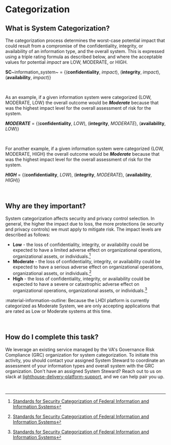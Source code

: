 # Categorization

## What is System Categorization?
The categorization process determines the worst-case potential impact that could result from a compromise of the confidentiality, integrity, or availability of an information type, and the overall system. This is expressed using a triple rating formula as described below, and where the acceptable values for potential *impact* are LOW, MODERATE, or HIGH. 

**SC**~information_system~ = {(**confidentiality**, *impact*), (**integrity**, *impact*), (**availability**, *impact*)} 

<br/>

As an example, if a given information system were categorized {LOW, MODERATE, LOW} the overall outcome would be ***Moderate*** because that was the highest impact level for the overall assessment of risk for the system.

***MODERATE*** = {(**confidentiality**, *LOW*), (**integrity**, *MODERATE*), (**availability**, *LOW*)}

<br/>

For another example, if a given information system were categorized {LOW, MODERATE, HIGH} the overall outcome would be ***Moderate*** because that was the highest impact level for the overall assessment of risk for the system.

***HIGH*** = {(**confidentiality**, *LOW*), (**integrity**, *MODERATE*), (**availability**, *HIGH*)}


<br/>

## Why are they important?
System categorization affects security and privacy control selection. In general, the higher the impact due to loss, the more protections (ie security and privacy controls) we must apply to mitigate risk. The impact levels are described as follows:

- **Low** - the loss of confidentiality, integrity, or availability could be expected to have a limited adverse effect on organizational operations, organizational assets, or individuals.[^2]
- **Moderate** - the loss of confidentiality, integrity, or availability could be expected to have a serious adverse effect on organizational operations, organizational assets, or individuals.[^2]
- **High** - the loss of confidentiality, integrity, or availability could be expected to have a severe or catastrophic adverse effect on organizational operations, organizational assets, or individuals.[^2]

:material-information-outline: Because the LHDI platform is currently categorized as Moderate System, we are only accepting applications that are rated as Low or Moderate systems at this time. 

<br/>

## How do I complete this task?
We leverage an existing service managed by the VA's Governance Risk Compliance (GRC) organization for system categorization. To initiate this activity, you should contact your assigned System Steward to coordinate an assessment of your information types and overall system with the GRC organization. Don't have an assigned System Steward? Reach out to us on slack at [lighthouse-delivery-platform-support](https://lighthouseva.slack.com/archives/C03UA9MV1EH), and we can help pair you up.

<br/>

[^1]:[NIST Special Publication 800-37](https://csrc.nist.gov/publications/detail/sp/800-37/rev-2/final)
[^2]:[Standards for Security Categorization of Federal Information and Information Systems](https://nvlpubs.nist.gov/nistpubs/fips/nist.fips.199.pdf)

